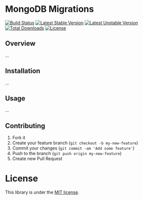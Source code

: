 # MongoDB Migrations

[![Build Status](https://travis-ci.org/MovingImage24/mongodb-migrations.svg?branch=master)](https://travis-ci.org/MovingImage24/mongodb-migrations)
[![Latest Stable Version](https://poser.pugx.org/mi/mongodb-migrations/v/stable)](https://packagist.org/packages/mi/mongodb-migrations)
[![Latest Unstable Version](https://poser.pugx.org/mi/mongodb-migrations/v/unstable)](https://packagist.org/packages/mi/mongodb-migrations)
[![Total Downloads](https://poser.pugx.org/mi/mongodb-migrations/downloads)](https://packagist.org/packages/mi/mongodb-migrations)
[![License](https://poser.pugx.org/mi/mongodb-migrations/license)](https://packagist.org/packages/mi/mongodb-migrations)

## Overview

...

## Installation

...

## Usage

...

## Contributing

1. Fork it
2. Create your feature branch (`git checkout -b my-new-feature`)
3. Commit your changes (`git commit -am 'Add some feature'`)
4. Push to the branch (`git push origin my-new-feature`)
5. Create new Pull Request

# License

This library is under the [MIT license](https://github.com/MovingImage24/mongodb-migrations/blob/master/LICENSE).